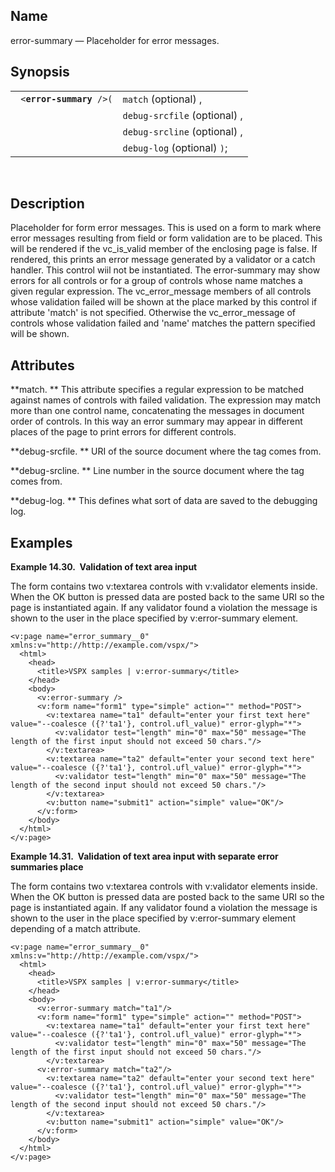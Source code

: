 <div>

<div>

</div>

<div>

## Name

error-summary — Placeholder for error messages.

</div>

<div>

## Synopsis

<div>

|                               |                              |
|-------------------------------|------------------------------|
| ` <`**`error-summary`**` />(` | `match` (optional) ,         |
|                               | `debug-srcfile` (optional) , |
|                               | `debug-srcline` (optional) , |
|                               | `debug-log` (optional) `)`;  |

<div>

 

</div>

</div>

</div>

<div>

## Description

Placeholder for form error messages. This is used on a form to mark
where error messages resulting from field or form validation are to be
placed. This will be rendered if the vc_is_valid member of the enclosing
page is false. If rendered, this prints an error message generated by a
validator or a catch handler. This control wiil not be instantiated. The
error-summary may show errors for all controls or for a group of
controls whose name matches a given regular expression. The
vc_error_message members of all controls whose validation failed will be
shown at the place marked by this control if attribute 'match' is not
specified. Otherwise the vc_error_message of controls whose validation
failed and 'name' matches the pattern specified will be shown.

</div>

<div>

## Attributes

**match. ** This attribute specifies a regular expression to be matched
against names of controls with failed validation. The expression may
match more than one control name, concatenating the messages in document
order of controls. In this way an error summary may appear in different
places of the page to print errors for different controls.

**debug-srcfile. ** URI of the source document where the tag comes from.

**debug-srcline. ** Line number in the source document where the tag
comes from.

**debug-log. ** This defines what sort of data are saved to the
debugging log.

</div>

<div>

## Examples

<div>

**Example 14.30.  Validation of text area input**

<div>

The form contains two v:textarea controls with v:validator elements
inside. When the OK button is pressed data are posted back to the same
URI so the page is instantiated again. If any validator found a
violation the message is shown to the user in the place specified by
v:error-summary element.

``` screen
<v:page name="error_summary__0" xmlns:v="http://http://example.com/vspx/">
  <html>
    <head>
      <title>VSPX samples | v:error-summary</title>
    </head>
    <body>
      <v:error-summary />
      <v:form name="form1" type="simple" action="" method="POST">
        <v:textarea name="ta1" default="enter your first text here" value="--coalesce ({?'ta1'}, control.ufl_value)" error-glyph="*">
          <v:validator test="length" min="0" max="50" message="The length of the first input should not exceed 50 chars."/>
        </v:textarea>
        <v:textarea name="ta2" default="enter your second text here" value="--coalesce ({?'ta1'}, control.ufl_value)" error-glyph="*">
          <v:validator test="length" min="0" max="50" message="The length of the second input should not exceed 50 chars."/>
        </v:textarea>
        <v:button name="submit1" action="simple" value="OK"/>
      </v:form>
    </body>
  </html>
</v:page>
```

</div>

</div>

  

<div>

**Example 14.31.  Validation of text area input with separate error
summaries place**

<div>

The form contains two v:textarea controls with v:validator elements
inside. When the OK button is pressed data are posted back to the same
URI so the page is instantiated again. If any validator found a
violation the message is shown to the user in the place specified by
v:error-summary element depending of a match attribute.

``` screen
<v:page name="error_summary__0" xmlns:v="http://http://example.com/vspx/">
  <html>
    <head>
      <title>VSPX samples | v:error-summary</title>
    </head>
    <body>
      <v:error-summary match="ta1"/>
      <v:form name="form1" type="simple" action="" method="POST">
        <v:textarea name="ta1" default="enter your first text here" value="--coalesce ({?'ta1'}, control.ufl_value)" error-glyph="*">
          <v:validator test="length" min="0" max="50" message="The length of the first input should not exceed 50 chars."/>
        </v:textarea>
      <v:error-summary match="ta2"/>
        <v:textarea name="ta2" default="enter your second text here" value="--coalesce ({?'ta1'}, control.ufl_value)" error-glyph="*">
          <v:validator test="length" min="0" max="50" message="The length of the second input should not exceed 50 chars."/>
        </v:textarea>
        <v:button name="submit1" action="simple" value="OK"/>
      </v:form>
    </body>
  </html>
</v:page>
```

</div>

</div>

  

</div>

</div>
